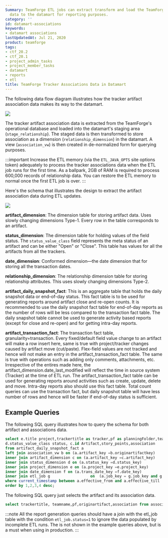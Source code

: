 ```yaml
---
Summary: TeamForge ETL jobs can extract transform and load the TeamForge tracker association
  data to the datamart for reporting purposes.
category: ''
id: datamart-associations
keywords:
- datamart associations
lastUpdatedAt: Jul 21, 2020
product: teamforge
tags:
- ctf_20.2
- ctf_20.1
- project_admin_tasks
- project_member_tasks
- datamart
- reports
- etl
title: TeamForge Tracker Associations Data in Datamart
---
```


<!-- [artf396880] Add wiki documentation on associations capability in Datamart -->

The following data flow diagram illustrates how the tracker artifact association data makes its way to the datamart.

![](/docs/assets/images/DataFlowDiagramAssociation.png)

The tracker artifact association data is extracted from the TeamForge's operational database and loaded into the datamart's staging area (`stage_relationship`). The staged data is then transformed to store association as a dimension (`relationship_dimension`) in the datamart. A view (`association_vw`) is then created in de-normalized form for querying purposes.

<!-- Artifact artf414000 : Document-Association in Datamart -->
:::important
Increase the ETL memory (via the `ETL_JAVA_OPTS` site options token) adequately to process the tracker associations data when the ETL job runs for the first time. As a ballpark, 2GB of RAM is required to process 600,000 records of relationship data. You can restore the ETL memory to normal once the first ETL job is over.
:::

Here's the schema that illustrates the design to extract the artifact association data during ETL updates. 

![](/docs/assets/images/DataMart-AssociationERModel.png)

**artifact_dimension**: The dimension table for storing artifact data. Uses slowly changing dimensions Type-1. Every row in the table corresponds to an artifact.

**status_dimension**: The dimension table for holding values of the field status. The `status_value_class` field represents the meta status of an artifact and can be either "Open" or "Close". This table has values for all the artifacts from all the trackers.

**date_dimension**: Conformed dimension—the date dimension that for storing all the transaction dates.

**relationship_dimension**: The relationship dimension table for storing relationship attributes. This uses slowly changing dimensions Type-2.

**artifact_daily_snapshot_fact**: This is an aggregate table that holds the daily snapshot data or end-of-day status. This fact table is to be used for generating reports around artifact close and re-open counts. It is recommended to use the daily snapshot fact table for end-of-day reports as the number of rows will be less compared to the transaction fact table. The daily snapshot table cannot be used to generate activity based reports (except for close and re-open) and for getting intra-day reports.

**artifact_transaction_fact**: The transaction fact table, granularity=transaction. Every fixed/default field value change to an artifact will make a row insert here, same is true with project/tracker changes caused by artifact move (cut/paste). Flex-field values are not tracked and hence will not make an entry in the artifact_transaction_fact table. The same is true with operations such as adding only comments, attachments, etc. Irrespective of the entires made here, the artifact_dimension.date_last_modified will reflect the time in source system (Tracker) at the time of ETL run. The artifact_transaction_fact table can be used for generating reports around activities such as create, update, delete and move. Intra-day reports also should use this fact table. Total count queries can use the transaction fact, but daily snapshot table will have less number of rows and hence will be faster if end-of-day status is sufficient.

## Example Queries

The following SQL query illustrates how to query the schema for both artifact and associations data. 

```sql
select e.title project,trackertitle as tracker,pf as planningFolder,teamname,c.ID ArtifactId ,date_of_trans as ArtifactTxnDate,
d.status_value_class status, c.id Artifact,story_points,association
from artifact_daily_snapshot_fact a
left join association_vw b on (a.artifact_key =b.originartifactkey)
inner join artifact_dimension c on (a.artifact_key =c.artifact_key)
inner join status_dimension d on (a.status_key =d.status_key)
inner join project_dimension e on (a.project_key =e.project_key)
inner join date_dimension f on (a.trans_date_key =f.date_key)
inner join etl_job g                  on  (a.job_key = g.job_key and g.status = 1)
where current_timestamp between a.effective_from and a.effective_till
order by 1,2,3,4 desc;
````

The following SQL query just selects the artifact and its association data. 
```sql
select trackertitle, teamname,pf,originartifact,association from association_vw
````

:::note
All the report generation queries should have a join with the etl_job table with the condition `etl_job.status=1` to ignore the data populated by incomplete ETL runs. The is not shown in the example queries above, but is a must when using in production.
:::

